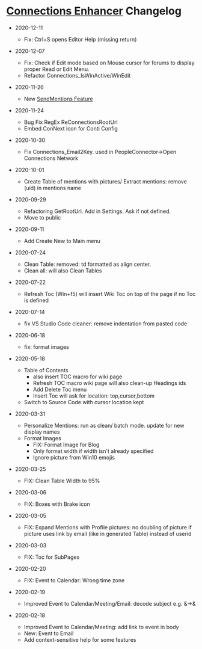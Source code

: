 # [Connections Enhancer](Connections-Enhancer) Changelog

* 2020-12-11
	- Fix: Ctrl+S opens Editor Help (missing return)
* 2020-12-07
  - Fix: Check if Edit mode based on Mouse cursor for forums to display proper Read or Edit Menu.
  - Refactor Connections_IsWinActive/WinEdit
* 2020-11-26
  - New [SendMentions Feature](https://tdalon.blogspot.com/2020/11/connections-enhancer-send-mentions.html)
* 2020-11-24
    - Bug Fix RegEx ReConnectionsRootUrl
	- Embed ConNext icon for Conti Config
* 2020-10-30
	- Fix Connections_Email2Key. used in PeopleConnector->Open Connections Network
* 2020-10-01
  * Create Table of mentions with pictures/ Extract mentions: remove (uid) in mentions name
* 2020-09-29
    * Refactoring GetRootUrl. Add in Settings. Ask if not defined.
    * Move to public
* 2020-09-11
    * Add Create New to Main menu
* 2020-07-24
    * Clean Table: removed: td formatted as align center.
    * Clean all: will also Clean Tables
* 2020-07-22
    * Refresh Toc (Win+f5) will insert Wiki Toc on top of the page if no Toc is defined
* 2020-07-14
    * fix VS Studio Code cleaner: remove indentation from pasted code
* 2020-06-18
    * fix: format images
* 2020-05-18
    * Table of Contents
        * also insert TOC macro for wiki page
        * Refresh TOC macro wiki page will also clean-up Headings ids
        * Add Delete Toc menu
        * Insert Toc will ask for location: top,cursor,bottom
    * Switch to Source Code with cursor location kept

* 2020-03-31
    * Personalize Mentions: run as clean/ batch mode. update for new display names
    * Format Images
        * FIX: Format Image for Blog
        * Only format width if width isn't already specified
        * Ignore picture from Win10 emojis
* 2020-03-25
    * FIX: Clean Table Width to 95%
* 2020-03-06
    * FIX: Boxes with Brake icon
* 2020-03-05
    * FIX: Expand Mentions with Profile pictures: no doubling of picture if picture uses link by email (like in generated Table) instead of userid
* 2020-03-03
    * FIX: Toc for SubPages
* 2020-02-20
    * FIX: Event to Calendar: Wrong time zone
* 2020-02-19
    * Improved Event to Calendar/Meeting/Email: decode subject e.g. &->&amp;
* 2020-02-18
    * Improved Event to Calendar/Meeting: add link to event in body
    * New: Event to Email
    * Add context-sensitive help for some features
